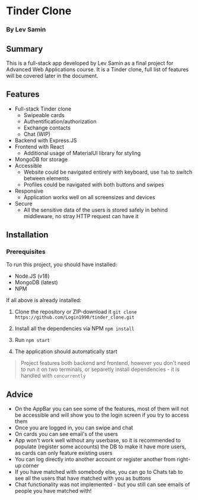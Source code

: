 # Tinder Clone
### By Lev Samin

## Summary

This is a full-stack app developed by Lev Samin as a final project for Advanced Web Applications course.
It is a Tinder clone, full list of features will be covered later in the document.

## Features

- Full-stack Tinder clone
    - Swipeable cards
    - Authentification/authorization
    - Exchange contacts
    - Chat (WIP)
- Backend with Express.JS
- Frontend with React
    - Additional usage of MaterialUI library for styling
- MongoDB for storage
- Accessible
    - Website could be navigated entirely with keyboard, use `Tab` to switch between elements
    - Profiles could be navigated with both buttons and swipes
- Responsive
    - Application works well on all screensizes and devices
- Secure
    - All the sensitive data of the users is stored safely in behind middleware, no stray HTTP request can have it


## Installation

### Prerequisites

To run this project, you should have installed:

- Node.JS (v18)
- MongoDB (latest)
- NPM

If all above is already installed: 

1. Clone the repository or ZIP-download it
`git clone https://github.com/Login1990/tinder_clone.git`

2. Install all the dependencies via NPM
`npm install`

3. Run
`npm start`

4. The application should automatically start

> Project features both backend and frontend, however you don't need to run it on two terminals, or separetly install dependencies - it is handled with `concurrently`

## Advice

- On the AppBar you can see some of the features, most of them will not be accessible and will show you to the login screen if you try to access them
- Once you are logged in, you can swipe and chat
- On cards you can see email's of the users
- App won't work well without any userbase, so it is recommended to populate (register some accounts) the DB to make it have more users, as cards can only feature existing users
- You can log directly into another account or register another from right-up corner
- If you have matched with somebody else, you can go to Chats tab to see all the users that have matched with you as buttons
- Chat functionality was not implemented - but you still can see emails of people you have matched with!

